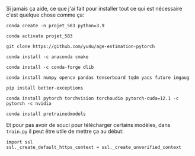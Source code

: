 Si jamais ça aide, ce que j'ai fait pour installer tout ce qui est nécessaire c'est quelque chose comme ça:

```
conda create -n projet_583 python=3.9

conda activate projet_583

git clone https://github.com/yu4u/age-estimation-pytorch

conda install -c anaconda cmake

conda install -c conda-forge dlib

conda install numpy opencv pandas tensorboard tqdm yacs future imgaug

pip install better-exceptions

conda install pytorch torchvision torchaudio pytorch-cuda=12.1 -c pytorch -c nvidia

conda install pretrainedmodels
```

Et pour pas avoir de souci pour télécharger certains modèles, dans `train.py` il peut être utile de mettre ça au début:

```
import ssl
ssl._create_default_https_context = ssl._create_unverified_context
```
